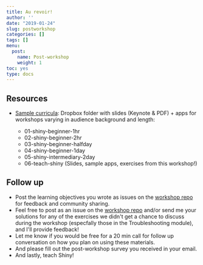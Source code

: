 ```yaml
---
title: Au revoir!
author: ''
date: "2019-01-24"
slug: postworkshop
categories: []
tags: []
menu:
  post:
    name: Post-workshop
    weight: 1
toc: yes
type: docs
---
```


## Resources

- [Sample curricula](https://www.dropbox.com/home/desktop/rstudio/shiny-training/sample-curricula): Dropbox folder with slides (Keynote & PDF) + apps for workshops varying in audience background and length:

  - 01-shiny-beginner-1hr 
  - 02-shiny-beginner-2hr
  - 03-shiny-beginner-halfday
  - 04-shiny-beginner-1day
  - 05-shiny-intermediary-2day
  - 06-teach-shiny (Slides, sample apps, exercises from this workshop!)
  
## Follow up

- Post the learning objectives you wrote as issues on the [workshop repo](https://github.com/rstudio-education/teach-shiny) for feedback and community sharing.
- Feel free to post as an issue on the [workshop repo](https://github.com/rstudio-education/teach-shiny) and/or send me your solutions for any of the exercises we didn't get a chance to discuss during the workshop (especfally those in the Troubleshooting module), and I'll provide feedback!
- Let me know if you would be free for a 20 min call for follow up conversation on how you plan on using these materials.
- And please fill out the post-workshop survey you received in your email.
- And lastly, teach Shiny!
